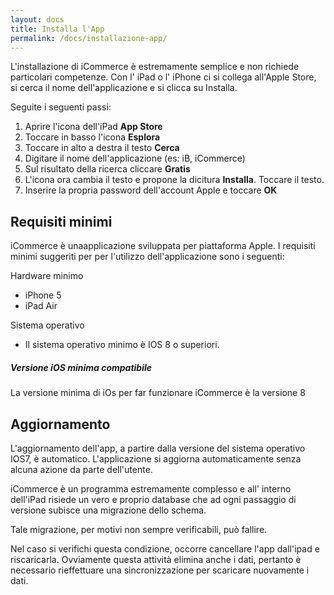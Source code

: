 ```yaml
---
layout: docs
title: Installa l'App
permalink: /docs/installazione-app/
---
```


L'installazione di iCommerce è estremamente semplice e non richiede particolari competenze.
Con l' iPad o l' iPhone ci si collega all'Apple Store, si cerca il nome dell'applicazione e si clicca su Installa.

Seguite i seguenti passi:

1. Aprire l'icona dell'iPad **App Store**
2. Toccare in basso l'icona **Esplora**
3. Toccare in alto a destra il testo **Cerca**
4. Digitare il nome dell'applicazione (es: iB, iCommerce)
5. Sul risultato della ricerca cliccare **Gratis**
6. L'icona ora cambia il testo e propone la dicitura **Installa**. Toccare il testo.
7. Inserire la propria password dell'account Apple e toccare **OK**


## Requisiti minimi
iCommerce è unaapplicazione sviluppata per piattaforma Apple. I requisiti minimi suggeriti per per l'utilizzo dell'applicazione sono i seguenti:

Hardware minimo

* iPhone 5
* iPad Air

Sistema operativo

* Il sistema operativo minimo è IOS 8 o superiori.

<div class="note info">
  <h5>Versione iOS minima compatibile</h5>
  <p>La versione minima di iOs per far funzionare iCommerce è la versione 8</p>
</div>

## Aggiornamento

L'aggiornamento dell'app, a partire dalla versione del sistema operativo IOS7, è automatico.
L'applicazione si aggiorna automaticamente senza alcuna azione da parte dell'utente.

iCommerce è un programma estremamente complesso e all' interno dell'iPad risiede un vero e proprio database che ad ogni passaggio di versione subisce una migrazione dello schema.

Tale migrazione, per motivi non sempre verificabili, può fallire.

Nel caso si verifichi questa condizione, occorre cancellare l'app dall'ipad e riscaricarla.
Ovviamente questa attività elimina anche i dati, pertanto è necessario rieffettuare una sincronizzazione per scaricare nuovamente i dati.
